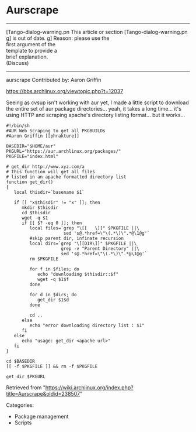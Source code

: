 Aurscrape
=========

  ------------------------ ------------------------ ------------------------
  [Tango-dialog-warning.pn This article or section  [Tango-dialog-warning.pn
  g]                       is out of date.          g]
                           Reason: please use the   
                           first argument of the    
                           template to provide a    
                           brief explanation.       
                           (Discuss)                
  ------------------------ ------------------------ ------------------------

aurscrape Contributed by: Aaron Griffin

https://bbs.archlinux.org/viewtopic.php?t=12037

Seeing as cvsup isn't working with aur yet, I made a little script to
download the entire set of aur package directories... yeah, it takes a
long time... it's using HTTP and scraping apache's directory listing
format... but it works...

    #!/bin/sh
    #AUR Web Scraping to get all PKGBUILDs
    #Aaron Griffin [[phrakture]]

    BASEDIR="$HOME/aur"
    PKGURL="https://aur.archlinux.org/packages/"
    PKGFILE="index.html"

    # get_dir http://www.xyz.com/a
    # This function will get all files
    # listed in an apache formatted directory list
    function get_dir()
    {
       local thisdir=`basename $1`

       if [[ "x$thisdir" != "x" ]]; then
          mkdir $thisdir
          cd $thisdir
          wget -q $1
          if [[ $? -eq 0 ]]; then
             local files=`grep "\[[   \]]" $PKGFILE ||\
                          sed 's@.*href=\"\(.*\)\".*@\1@g'`
             #skip parent dir, infinate recursion
             local dirs=`grep "\[[DIR\]]" $PKGFILE ||\
                         grep -v "Parent Directory" ||\
                         sed 's@.*href=\"\(.*\)\".*@\1@g'`
             rm $PKGFILE

             for f in $files; do
                echo "downloading $thisdir::$f"
                wget -q $1$f
             done

             for d in $dirs; do
                get_dir $1$d
             done

             cd ..
          else
             echo "error downloading directory list : $1"
          fi
       else
          echo "usage: get_dir <apache url>"
       fi
    }

    cd $BASEDIR
    [[ -f $PKGFILE ]] && rm -f $PKGFILE

    get_dir $PKGURL

Retrieved from
"https://wiki.archlinux.org/index.php?title=Aurscrape&oldid=238507"

Categories:

-   Package management
-   Scripts
